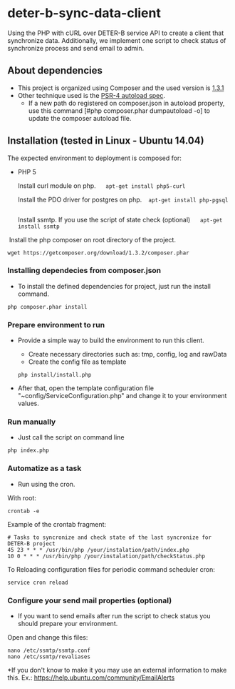 # deter-b-sync-data-client
Using the PHP with cURL over DETER-B service API to create a client that synchronize data.
Additionally, we implement one script to check status of synchronize process and send email to admin.

## About dependencies

- This project is organized using Composer and the used version is [1.3.1](https://getcomposer.org/download/1.3.1/composer.phar)
- Other technique used is the [PSR-4 autoload spec](http://www.php-fig.org/psr/psr-4/).
	- If a new path do registered on composer.json in autoload property, use this command [#php composer.phar dumpautoload -o] to update the composer autoload file.
	
## Installation (tested in Linux - Ubuntu 14.04)

The expected environment to deployment is composed for:
- PHP 5

  Install curl module on php.
  ```
  apt-get install php5-curl
  ```

  Install the PDO driver for postgres on php.
  ```
  apt-get install php-pgsql
  ```
  
  Install ssmtp. If you use the script of state check (optional)
  ```
  apt-get install ssmtp
  ```
  
  Install the php composer on root directory of the project.
  ```
  wget https://getcomposer.org/download/1.3.2/composer.phar
  ```

### Installing dependecies from composer.json
 - To install the defined dependencies for project, just run the install command.
 
  ```
  php composer.phar install
  ```

### Prepare environment to run
- Provide a simple way to build the environment to run this client.
	- Create necessary directories such as: tmp, config, log and rawData
	- Create the config file as template

  ```
  php install/install.php
  ```
- After that, open the template configuration file "~config/ServiceConfiguration.php" and change it to your environment values.

### Run manually
- Just call the script on command line

```
php index.php
```

### Automatize as a task
- Run using the cron.

With root:
```
crontab -e
```

Example of the crontab fragment:
```
# Tasks to syncronize and check state of the last syncronize for DETER-B project
45 23 * * * /usr/bin/php /your/instalation/path/index.php
10 0 * * * /usr/bin/php /your/instalation/path/checkStatus.php
```

To Reloading configuration files for periodic command scheduler cron:
```
service cron reload
```

### Configure your send mail properties (optional)
- If you want to send emails after run the script to check status you should prepare your environment.

 Open and change this files:
 ```
 nano /etc/ssmtp/ssmtp.conf
 nano /etc/ssmtp/revaliases
 ```
 *If you don't know to make it you may use an external information to make this.
 Ex.: https://help.ubuntu.com/community/EmailAlerts
